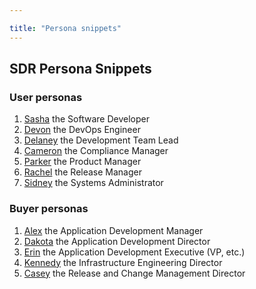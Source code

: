 ```yaml
---

title: "Persona snippets"
---
```








## SDR Persona Snippets

### User personas

1. [Sasha](https://about.gitlab.com/handbook/marketing/brand-and-product-marketing/product-and-solution-marketing/persona-snippets/user-personas/sasha) the Software Developer
1. [Devon](https://about.gitlab.com/handbook/marketing/brand-and-product-marketing/product-and-solution-marketing/persona-snippets/user-personas/devon) the DevOps Engineer
1. [Delaney](https://about.gitlab.com/handbook/marketing/brand-and-product-marketing/product-and-solution-marketing/persona-snippets/user-personas/delaney) the Development Team Lead
1. [Cameron](https://about.gitlab.com/handbook/marketing/brand-and-product-marketing/product-and-solution-marketing/persona-snippets/user-personas/cameron) the Compliance Manager
1. [Parker](https://about.gitlab.com/handbook/marketing/brand-and-product-marketing/product-and-solution-marketing/persona-snippets/user-personas/parker) the Product Manager
1. [Rachel](https://about.gitlab.com/handbook/marketing/brand-and-product-marketing/product-and-solution-marketing/persona-snippets/user-personas/rachel) the Release Manager
1. [Sidney](https://about.gitlab.com/handbook/marketing/brand-and-product-marketing/product-and-solution-marketing/persona-snippets/user-personas/sidney) the Systems Administrator

### Buyer personas

1. [Alex](https://about.gitlab.com/handbook/marketing/brand-and-product-marketing/product-and-solution-marketing/persona-snippets/buyer-personas/alex) the Application Development Manager
1. [Dakota](https://about.gitlab.com/handbook/marketing/brand-and-product-marketing/product-and-solution-marketing/persona-snippets/buyer-personas/dakota) the Application Development Director
1. [Erin](https://about.gitlab.com/handbook/marketing/brand-and-product-marketing/product-and-solution-marketing/persona-snippets/buyer-personas/erin) the Application Development Executive (VP, etc.)
1. [Kennedy](https://about.gitlab.com/handbook/marketing/brand-and-product-marketing/product-and-solution-marketing/persona-snippets/buyer-personas/kennedy) the Infrastructure Engineering Director
1. [Casey](https://about.gitlab.com/handbook/marketing/brand-and-product-marketing/product-and-solution-marketing/persona-snippets/buyer-personas/casey) the Release and Change Management Director
